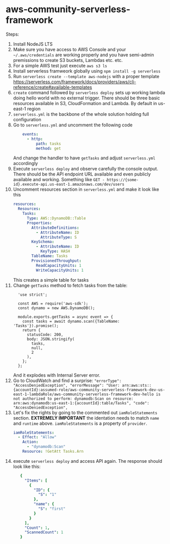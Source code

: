 # aws-community-serverless-framework

Steps:
1. Install NodeJS LTS
2. Make sure you have access to AWS Console and your `~/.aws/credentials` are working properly and you have semi-admin premissions to create S3 buckets, Lambdas etc. etc.
3. For a simple AWS test just execute `aws s3 ls`
4. Install serverless framweork globally using `npm install -g serverless`
5. Run `serverless create --template aws-nodejs` with a proper template https://serverless.com/framework/docs/providers/aws/cli-reference/create#available-templates
6. `create` command followed by `serverless deploy` sets up working lambda doing hello world with no external trigger. There should be three basic resources available in S3, CloudFormation and Lambda. By default in us-east-1 region
7. `serverless.yml` is the backbone of the whole solution holding full configuration
8. Go to `serverless.yml` and uncomment the following code
    ```yaml
        events:
          - http:
              path: tasks
              method: get
    
    ```
   And change the handler to have `getTasks` and adjust `serverless.yml` accordingly
9. Execute `serverless deploy` and observe carefully the console output. There should be the API endpoint URL available and even publicly available and working. Something like `GET - https://{some-id}.execute-api.us-east-1.amazonaws.com/dev/users`
10. Uncomment resources section in `serverless.yml` and make it look like this
    ```yaml
    resources:
      Resources:
        Tasks:
          Type: AWS::DynamoDB::Table
          Properties:
            AttributeDefinitions:
              - AttributeName: ID
                AttributeType: S
            KeySchema:
              - AttributeName: ID
                KeyType: HASH
            TableName: Tasks
            ProvisionedThroughput:
              ReadCapacityUnits: 1
              WriteCapacityUnits: 1
    ```
    This creates a simple table for tasks
  11. Change `getTasks` method to fetch tasks from the table:
      ```
        'use strict';
        
        const AWS = require('aws-sdk');
        const dynamo = new AWS.DynamoDB();
        
        module.exports.getTasks = async event => {
          const tasks = await dynamo.scan({TableName: 'Tasks'}).promise();
          return {
            statusCode: 200,
            body: JSON.stringify(
              tasks,
              null,
              2
            ),
          };
        };
      ```
      And it explodes with Internal Server error.
  12. Go to CloudWatch and find a surprise:
    ```
    "errorType": "AccessDeniedException",
        "errorMessage": "User: arn:aws:sts::{accountId}:assumed-role/aws-community-serverless-framework-dev-us-east-1-lambdaRole/aws-community-serverless-framework-dev-hello is not authorized to perform: dynamodb:Scan on resource: arn:aws:dynamodb:us-east-1:{accountId}:table/Tasks",
        "code": "AccessDeniedException",
    ```
  13. Let's fix the rights by going to the commented out `iamRoleStatements` section. **EXTREMELY IMPORTANT** the identation needs to match `name` and `runtime` above. `iamRoleStatements` is a property of `provider`.
      ```yaml
      iamRoleStatements:
        - Effect: "Allow"
          Action:
            - "dynamodb:Scan"
          Resource: !GetAtt Tasks.Arn
      ```
14. execute `serverless deploy` and access API again. The response should look like this:
     ```yaml
        {
          "Items": [
            {
              "ID": {
                "S": "1"
              },
              "name": {
                "S": "first"
              }
            }
          ],
          "Count": 1,
          "ScannedCount": 1
        }
     ```